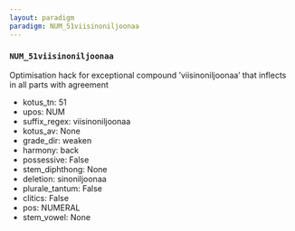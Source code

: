 ```yaml
---
layout: paradigm
paradigm: NUM_51viisinoniljoonaa
---
```

### ` NUM_51viisinoniljoonaa `

Optimisation hack for exceptional compound ’viisinoniljoonaa’ that inflects in all parts with agreement
* kotus_tn: 51
* upos: NUM
* suffix_regex: viisinoniljoonaa
* kotus_av: None
* grade_dir: weaken
* harmony: back
* possessive: False
* stem_diphthong: None
* deletion: sinoniljoonaa
* plurale_tantum: False
* clitics: False
* pos: NUMERAL
* stem_vowel: None
